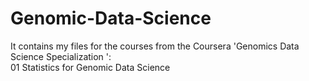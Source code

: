 # Genomic-Data-Science  
It contains my files for the courses from the Coursera 'Genomics Data Science Specialization ':  
    01 Statistics for Genomic Data Science  
    
